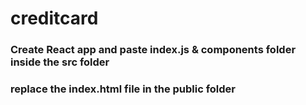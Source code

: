 # creditcard

### Create React app and paste index.js & components folder inside the src folder

### replace the index.html file in the public folder


